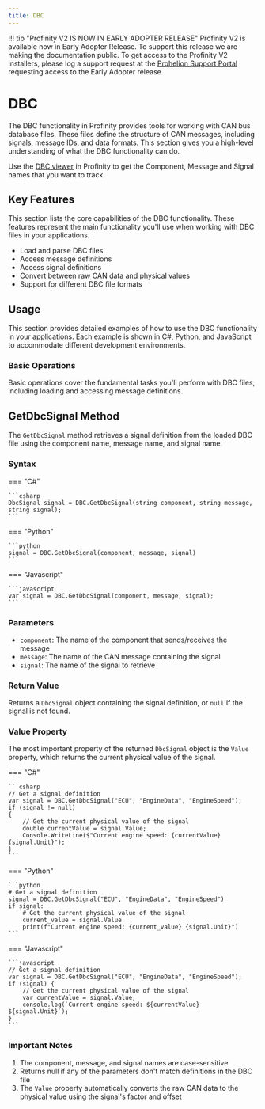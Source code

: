 ```yaml
---
title: DBC
---
```


!!! tip "Profinity V2 IS NOW IN EARLY ADOPTER RELEASE"
    Profinity V2 is available now in Early Adopter Release.  To support this release we are making the documentation public.  To get access to the Profinity V2 installers, please log a support request at the [Prohelion Support Portal](https://prohelion.atlassian.net/servicedesk/customer/portals) requesting access to the Early Adopter release.

# DBC

The DBC functionality in Profinity provides tools for working with CAN bus database files. These files define the structure of CAN messages, including signals, message IDs, and data formats. This section gives you a high-level understanding of what the DBC functionality can do.

Use the [DBC viewer](../../../Components/DBC_Files/index.md) in Profinity to get the Component, Message and Signal names that you want to track

## Key Features

This section lists the core capabilities of the DBC functionality. These features represent the main functionality you'll use when working with DBC files in your applications.

- Load and parse DBC files
- Access message definitions
- Access signal definitions
- Convert between raw CAN data and physical values
- Support for different DBC file formats

## Usage

This section provides detailed examples of how to use the DBC functionality in your applications. Each example is shown in C#, Python, and JavaScript to accommodate different development environments.

### Basic Operations

Basic operations cover the fundamental tasks you'll perform with DBC files, including loading and accessing message definitions.

## GetDbcSignal Method

The `GetDbcSignal` method retrieves a signal definition from the loaded DBC file using the component name, message name, and signal name.

### Syntax

=== "C#"

    ```csharp
    DbcSignal signal = DBC.GetDbcSignal(string component, string message, string signal);
    ```

=== "Python"

    ```python
    signal = DBC.GetDbcSignal(component, message, signal)
    ```

=== "Javascript"

    ```javascript
    var signal = DBC.GetDbcSignal(component, message, signal);
    ```

### Parameters

- `component`: The name of the component that sends/receives the message
- `message`: The name of the CAN message containing the signal
- `signal`: The name of the signal to retrieve

### Return Value

Returns a `DbcSignal` object containing the signal definition, or `null` if the signal is not found.

### Value Property

The most important property of the returned `DbcSignal` object is the `Value` property, which returns the current physical value of the signal.

=== "C#"

    ```csharp
    // Get a signal definition
    var signal = DBC.GetDbcSignal("ECU", "EngineData", "EngineSpeed");
    if (signal != null)
    {
        // Get the current physical value of the signal
        double currentValue = signal.Value;
        Console.WriteLine($"Current engine speed: {currentValue} {signal.Unit}");
    }
    ```

=== "Python"

    ```python
    # Get a signal definition
    signal = DBC.GetDbcSignal("ECU", "EngineData", "EngineSpeed")
    if signal:
        # Get the current physical value of the signal
        current_value = signal.Value
        print(f"Current engine speed: {current_value} {signal.Unit}")
    ```

=== "Javascript"

    ```javascript
    // Get a signal definition
    var signal = DBC.GetDbcSignal("ECU", "EngineData", "EngineSpeed");
    if (signal) {
        // Get the current physical value of the signal
        var currentValue = signal.Value;
        console.log(`Current engine speed: ${currentValue} ${signal.Unit}`);
    }
    ```

### Important Notes

1. The component, message, and signal names are case-sensitive
2. Returns null if any of the parameters don't match definitions in the DBC file
3. The `Value` property automatically converts the raw CAN data to the physical value using the signal's factor and offset